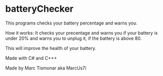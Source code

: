 # batteryChecker
This programs checks your battery percentage and warns you.

How it works:
It checks your precentage and warns you if your battery is under 20% and warns you to unplug it, if the battery is above 80.

This will improve the health of your battery.


Made with C# and C+++

Made by Marc Tismonar aka MarcUs7i
